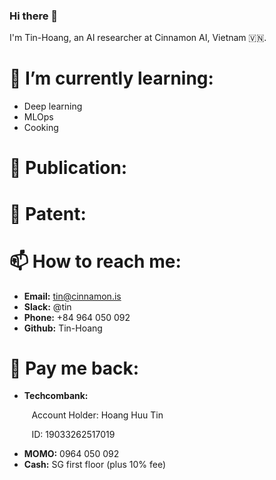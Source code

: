 ### Hi there 👋

<!--
**Tin-Hoang/Tin-Hoang** is a ✨ _special_ ✨ repository because its `README.md` (this file) appears on your GitHub profile.

Here are some ideas to get you started:

- 🔭 I’m currently working on ...
- 🌱 I’m currently learning ...
- 👯 I’m looking to collaborate on ...
- 🤔 I’m looking for help with ...
- 💬 Ask me about ...
- 📫 How to reach me: ...
- 😄 Pronouns: ...
- ⚡ Fun fact: ...
-->

I'm Tin-Hoang, an AI researcher at Cinnamon AI, Vietnam 🇻🇳.

# 🌱 I’m currently learning:
- Deep learning
- MLOps
- Cooking

# 📃 Publication:

# 📃 Patent:

# 📫 How to reach me:
- **Email:** tin@cinnamon.is
- **Slack:** @tin
- **Phone:** +84 964 050 092
- **Github:** Tin-Hoang

# 💸 Pay me back:
- **Techcombank:**

&nbsp;&nbsp;&nbsp;&nbsp;&nbsp;&nbsp;&nbsp;&nbsp; Account Holder: Hoang Huu Tin

&nbsp;&nbsp;&nbsp;&nbsp;&nbsp;&nbsp;&nbsp;&nbsp; ID: 19033262517019

- **MOMO:** 0964 050 092
- **Cash:** SG first floor (plus 10% fee)
